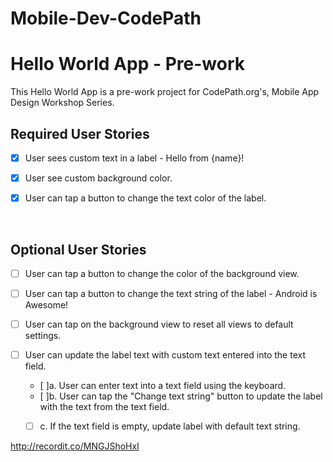 # Mobile-Dev-CodePath

# Hello World App - Pre-work
This Hello World App is a pre-work project for CodePath.org's, Mobile App Design Workshop Series.



## Required User Stories
- [X] User sees custom text in a label - Hello from {name}!
- [X] User see custom background color.
- [X] User can tap a button to change the text color of the label.
  
  </br>
 

## Optional User Stories
- [ ] User can tap a button to change the color of the background view.

- [ ] User can tap a button to change the text string of the label - Android is Awesome!

- [ ] User can tap on the background view to reset all views to default settings.

- [ ] User can update the label text with custom text entered into the text field.
   - [ ]a. User can enter text into a text field using the keyboard.
  - [ ]b. User can tap the "Change text string" button to update the label with the text from the text field.
  - [ ] c. If the text field is empty, update label with default text string.


http://recordit.co/MNGJShoHxI
